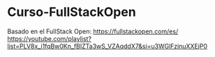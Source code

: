 # Curso-FullStackOpen

Basado en el FullStack Open: 
https://fullstackopen.com/es/
https://youtube.com/playlist?list=PLV8x_i1fqBw0Kn_fBIZTa3wS_VZAqddX7&si=u3WGlFzjnuXXEjP0
